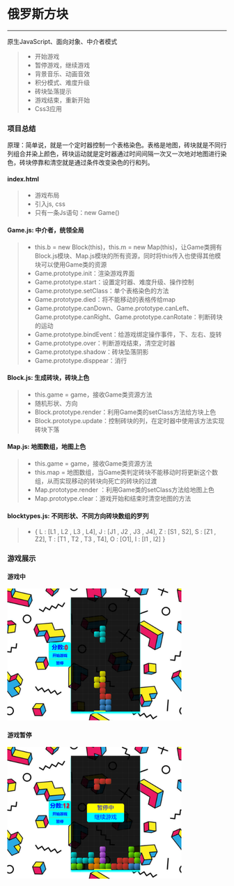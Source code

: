 # 俄罗斯方块

------

原生JavaScript、面向对象、中介者模式

> * 开始游戏
> * 暂停游戏，继续游戏
> * 背景音乐、动画音效
> * 积分模式、难度升级
> * 砖块坠落提示
> * 游戏结束，重新开始
> * Css3应用
### 项目总结
原理：简单说，就是一个定时器控制一个表格染色。表格是地图，砖块就是不同行列组合并染上颜色，砖块运动就是定时器通过时间间隔一次又一次地对地图进行染色，砖块停靠和清空就是通过条件改变染色的行和列。
#### index.html
> * 游戏布局
> * 引入js, css
> * 只有一条Js语句：new Game()
#### Game.js: 中介者，统领全局
> * this.b = new Block(this)，this.m = new Map(this)，让Game类拥有Block.js模块、Map.js模块的所有资源，同时将this传入也使得其他模块可以使用Game类的资源
> * Game.prototype.init：渲染游戏界面
> * Game.prototype.start：设置定时器、难度升级、操作控制
> * Game.prototype.setClass：单个表格染色的方法
> * Game.prototype.died：将不能移动的表格传给map
> * Game.prototype.canDown、Game.prototype.canLeft、Game.prototype.canRight、Game.prototype.canRotate：判断砖块的运动
> * Game.prototype.bindEvent：给游戏绑定操作事件，下、左右、旋转
> * Game.prototype.over：判断游戏结束，清空定时器
> * Game.prototype.shadow：砖块坠落阴影
> * Game.prototype.disppear：消行
#### Block.js: 生成砖块，砖块上色
> * this.game = game，接收Game类资源方法
> * 随机形状、方向
> * Block.prototype.render：利用Game类的setClass方法给方块上色
> * Block.prototype.update：控制砖块的列，在定时器中使用该方法实现砖块下落
#### Map.js: 地图数组，地图上色
> * this.game = game，接收Game类资源方法
> * this.map = 地图数组，当Game类判定砖块不能移动时将更新这个数组，从而实现移动的转块向死亡的砖块的过渡
> * Map.prototype.render ：利用Game类的setClass方法给地图上色
> * Map.prototype.clear：游戏开始和结束时清空地图的方法
#### blocktypes.js: 不同形状、不同方向砖块数组的罗列
> * {
      L : [L1 , L2 , L3 , L4],
      J : [J1 , J2 , J3 , J4],
      Z : [S1 , S2],
      S : [Z1 , Z2],
      T : [T1 , T2 , T3 , T4],
      O : [O1],
      I : [I1 , I2]
    }
### 游戏展示
#### 游戏中

<img src="https://github.com/Seventysevendays/Game-tetris/blob/master/captures/play.png" width="400"/>

#### 游戏暂停

<img src="https://github.com/Seventysevendays/Game-tetris/blob/master/captures/pause.png" width="400"/>
